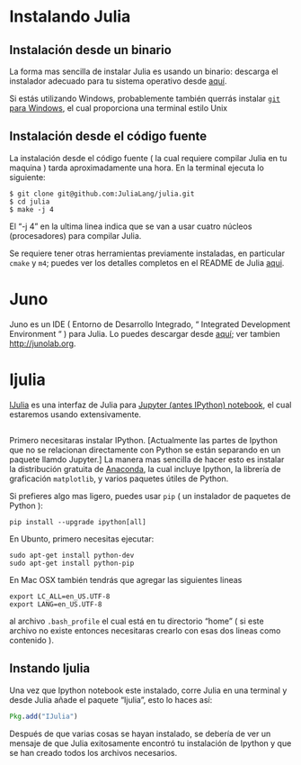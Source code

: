 # Instalando Julia

## Instalación desde un binario

La forma mas sencilla de instalar Julia es usando un binario: descarga el instalador adecuado para tu sistema operativo desde [aquí](http://julialang.org/downloads/).

Si estás utilizando Windows, probablemente también querrás instalar [`git` para Windows](https://msysgit.github.io/), el cual proporciona una terminal estilo Unix

## Instalación desde el código fuente

La instalación desde el código fuente ( la cual requiere compilar Julia en tu maquina ) tarda aproximadamente una hora.
En la terminal ejecuta lo siguiente:

```
$ git clone git@github.com:JuliaLang/julia.git
$ cd julia
$ make -j 4
```
El “-j 4” en la ultima linea indica que se van a usar cuatro núcleos (procesadores) para compilar Julia.

Se requiere tener otras herramientas previamente instaladas, en particular `cmake` y `m4`; puedes ver los detalles completos en el  README de Julia [aqui](https://github.com/JuliaLang/julia).

# Juno

Juno es un IDE ( Entorno de Desarrollo Integrado, “ Integrated Development Environment “ ) para Julia. Lo puedes descargar desde  [aquí](http://julialang.org/downloads/); ver tambien <http://junolab.org>.

# Ijulia

[IJulia](https://github.com/JuliaLang/IJulia.jl) es una interfaz de Julia para   [Jupyter (antes IPython) notebook](http://ipython.org/), el cual estaremos usando extensivamente.

##

Primero necesitaras instalar IPython. [Actualmente las partes de Ipython que no se relacionan directamente con Python se están separando en un paquete llamdo Jupyter.] La manera mas sencilla de hacer esto es instalar la distribución gratuita de [Anaconda](http://continuum.io/downloads), la cual incluye Ipython, la librería de graficación `matplotlib`, y varios paquetes útiles de Python.

Si prefieres algo mas ligero, puedes usar `pip` ( un instalador de paquetes de Python ):

```
pip install --upgrade ipython[all]
```
En Ubunto, primero necesitas ejecutar: 
```
sudo apt-get install python-dev
sudo apt-get install python-pip
```
En Mac OSX también tendrás que agregar las siguientes lineas
```
export LC_ALL=en_US.UTF-8
export LANG=en_US.UTF-8
```
al archivo `.bash_profile` el cual está en tu directorio “home” ( si este archivo no existe entonces necesitaras crearlo con esas dos lineas como contenido ).

## Instando Ijulia

Una vez que Ipython notebook este instalado, corre Julia en una terminal y desde Julia añade el paquete “Ijulia”, esto lo haces así:


```julia
Pkg.add("IJulia")
```
Después de que varias cosas se hayan instalado, se debería de ver un mensaje de que Julia exitosamente encontró tu instalación de Ipython y que se han creado todos los archivos necesarios.
